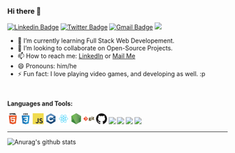 ### Hi there 👋

[![Linkedin Badge](https://img.shields.io/badge/-AnuragGupta-blue?style=social&logo=Linkedin&logoColor=blue&link=https://www.linkedin.com/in/ag23/)](https://www.linkedin.com/in/ag23/)
[![Twitter Badge](http://img.shields.io/badge/-@anurag_gupta23-1ca0f1?style=social&logo=twitter&logoColor=blue&link=https://twitter.com/anurag_gupta23)](https://twitter.com/anurag_gupta23)
[![Gmail Badge](https://img.shields.io/badge/-GMail-c14438?style=social&logo=Gmail&logoColor=red&link=mailto:anuraggupta5086@gmail.com)](mailto:anuragguota5086@gmail.com)
![](https://komarev.com/ghpvc/?username=Anurag5086)


- 🌱 I’m currently learning Full Stack Web Developement.
- 👯 I’m looking to collaborate on Open-Source Projects.
- 📫 How to reach me: <a href="https://www.linkedin.com/in/ag23/">LinkedIn</a> or <a href="mailto:anuraggupta5086@gmail.com">Mail Me</a>
- 😄 Pronouns: him/he
- ⚡ Fun fact: I love playing video games, and developing as well. :p
<br>

**Languages and Tools:**  

<code><img height="25" src="https://raw.githubusercontent.com/github/explore/80688e429a7d4ef2fca1e82350fe8e3517d3494d/topics/html/html.png"></code>
<code><img height="25" src="https://raw.githubusercontent.com/github/explore/80688e429a7d4ef2fca1e82350fe8e3517d3494d/topics/css/css.png"></code>
<code><img height="25" src="https://raw.githubusercontent.com/github/explore/80688e429a7d4ef2fca1e82350fe8e3517d3494d/topics/javascript/javascript.png"></code>
<code><img height="25" src="https://raw.githubusercontent.com/github/explore/80688e429a7d4ef2fca1e82350fe8e3517d3494d/topics/cpp/cpp.png"></code>
<code><img height="25" src="https://raw.githubusercontent.com/github/explore/80688e429a7d4ef2fca1e82350fe8e3517d3494d/topics/react/react.png"></code>
<code><img height="25" src="https://raw.githubusercontent.com/github/explore/80688e429a7d4ef2fca1e82350fe8e3517d3494d/topics/nodejs/nodejs.png"></code>
<code><img height="25" src="https://raw.githubusercontent.com/github/explore/80688e429a7d4ef2fca1e82350fe8e3517d3494d/topics/git/git.png"></code>
<code><img height="25" src="https://raw.githubusercontent.com/github/explore/78df643247d429f6cc873026c0622819ad797942/topics/github/github.png"></code>
<code><img height="25" src="https://learnbatta.com/assets/images/python/python-logo.png"></code>
<code><img height="25" src="https://camo.githubusercontent.com/0905c7d634421f8aa4ab3ddf19a582572df568e1/68747470733a2f2f7777772e74656e736f72666c6f772e6f72672f696d616765732f74665f6c6f676f5f736f6369616c2e706e67"></code>
<code><img height="25" src="https://cdn-images-1.medium.com/max/600/1*3ls05S8eB0vbfYaHcqjGqg.jpeg"></code>
<code><img height="25" src="https://3dwarehouse.sketchup.com/warehouse/v1.0/publiccontent/81157820-f93c-485b-a858-9c4521352244"></code>

<hr>

![Anurag's github stats](https://github-readme-stats.vercel.app/api?username=Anurag5086&show_icons=true&hide_border=true&theme=dark)
